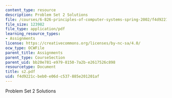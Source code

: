 ```yaml
---
content_type: resource
description: Problem Set 2 Solutions
file: /courses/6-826-principles-of-computer-systems-spring-2002/f4d9221cbeb0e06dc537885e201201af_s2.pdf
file_size: 123982
file_type: application/pdf
learning_resource_types:
- Assignments
license: https://creativecommons.org/licenses/by-nc-sa/4.0/
ocw_type: OCWFile
parent_title: Assignments
parent_type: CourseSection
parent_uid: bb20e781-e979-8150-7a2b-e2617526c898
resourcetype: Document
title: s2.pdf
uid: f4d9221c-beb0-e06d-c537-885e201201af
---
```

Problem Set 2 Solutions